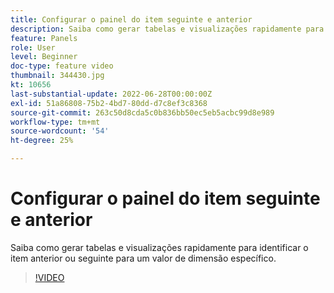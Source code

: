 ```yaml
---
title: Configurar o painel do item seguinte e anterior
description: Saiba como gerar tabelas e visualizações rapidamente para identificar o item anterior ou seguinte para um valor de dimensão específico.
feature: Panels
role: User
level: Beginner
doc-type: feature video
thumbnail: 344430.jpg
kt: 10656
last-substantial-update: 2022-06-28T00:00:00Z
exl-id: 51a86808-75b2-4bd7-80dd-d7c8ef3c8368
source-git-commit: 263c50d8cda5c0b836bb50ec5eb5acbc99d8e989
workflow-type: tm+mt
source-wordcount: '54'
ht-degree: 25%

---
```


# Configurar o painel do item seguinte e anterior

Saiba como gerar tabelas e visualizações rapidamente para identificar o item anterior ou seguinte para um valor de dimensão específico.

>[!VIDEO](https://video.tv.adobe.com/v/344430/?quality=12&learn=on)
